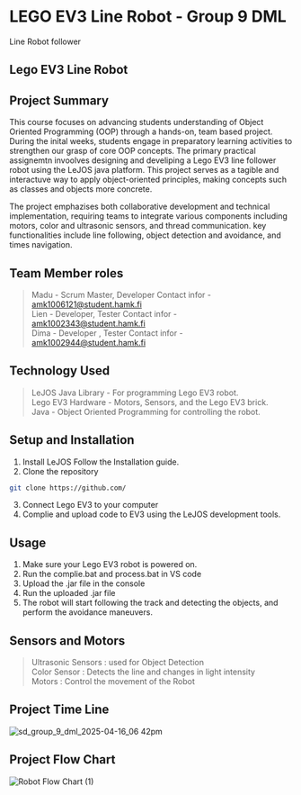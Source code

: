 # LEGO EV3 Line Robot - Group 9 DML
Line Robot follower
## Lego EV3 Line Robot 
## Project Summary 
This course focuses on advancing students understanding of Object Oriented Programming (OOP) through a hands-on, team based project. During the inital weeks, students engage in preparatory learning activities to strengthen our grasp of core OOP concepts. The primary practical assignemtn invoolves designing and develiping a Lego EV3 line follower robot using the LeJOS java platform. This project serves as a tagible and interactuve way to apply object-oriented principles, making concepts such as classes and objects more concrete. 

The project emphazises both collaborative development and technical implementation, requiring teams to integrate various components including motors, color and ultrasonic sensors, and thread communication. key functionalities include line following, object detection and avoidance, and times navigation. 

## Team Member roles
> Madu - Scrum Master, Developer
    Contact infor - amk1006121@student.hamk.fi <br>
> Lien - Developer, Tester 
    Contact infor - amk1002343@student.hamk.fi <br>
> Dima - Developer , Tester 
    Contact infor - amk1002944@student.hamk.fi <br>

## Technology Used 

> LeJOS Java Library - For programming Lego EV3 robot.<br>
> Lego EV3 Hardware  - Motors, Sensors, and the Lego EV3 brick. <br>
> Java               - Object Oriented Programming for controlling the robot. <br>

## Setup and Installation 

1.  Install LeJOS Follow the Installation guide.   <br> 
2. Clone the repository <br> 
```bash <br>
git clone https://github.com/              
```                                    
3. Connect Lego EV3 to your computer <br>
4. Complie and upload code to EV3 using the LeJOS development tools. <br> 


## Usage

1. Make sure your Lego EV3 robot is powered on. <br>
2. Run the complie.bat and process.bat in VS code <br>
3. Upload the .jar file in the console <br>
4. Run the uploaded .jar file <br>
5. The robot will start following the track and detecting the objects, and perform the avoidance maneuvers. <br>

## Sensors and Motors 
> Ultrasonic Sensors : used for Object Detection <br>
> Color Sensor       : Detects the line and changes in light intensity <br>
> Motors             : Control the movement of the Robot <br>


## Project Time Line 
![sd_group_9_dml_2025-04-16_06 42pm](https://github.com/user-attachments/assets/7a898c34-cb2b-425c-b4ac-4027b5753b97)

## Project Flow Chart

![Robot Flow Chart (1)](https://github.com/user-attachments/assets/e9f78626-e34e-4705-a019-6d9c18c42f62)

